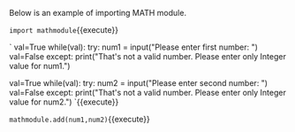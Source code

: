 Below is an example of importing MATH module.


`
import mathmodule
`{{execute}}


`
val=True
while(val):
    try:
        num1 = input("Please enter first number: ")
        val=False
    except:
        print("That\'s not a valid number. Please enter only Integer value for num1.")

val=True
while(val):
    try:
        num2 = input("Please enter second number: ")
        val=False
    except:
        print("That\'s not a valid number. Please enter only Integer value for num2.")
`{{execute}}


`
mathmodule.add(num1,num2)
`{{execute}}

